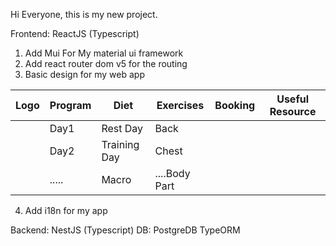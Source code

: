 Hi Everyone, this is my new project. 

Frontend: ReactJS (Typescript)

1. Add Mui For My material ui framework
2. Add react router dom v5 for the routing
3. Basic design for my web app

| Logo | Program | Diet         | Exercises     | Booking | Useful Resource |
|------|---------|--------------|---------------|---------|-----------------|
|      | Day1    | Rest Day     | Back          |         |                 |
|      | Day2    | Training Day | Chest         |         |                 |
|      | .....   | Macro        | ....Body Part |         |                 |

4. Add i18n for my app


Backend: NestJS (Typescript)
    DB: PostgreDB
    TypeORM